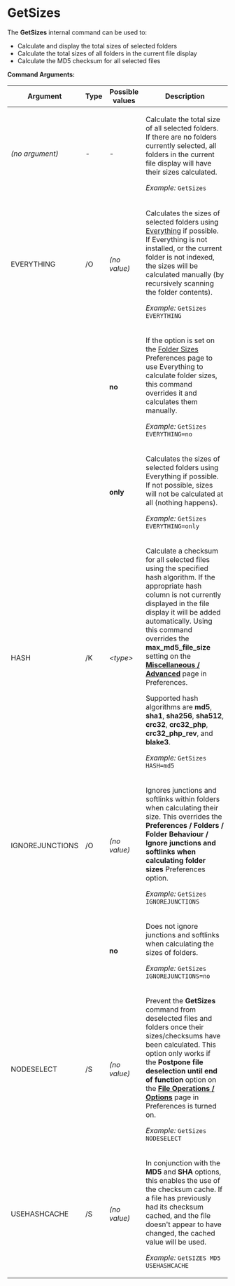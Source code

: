 # GetSizes

The **GetSizes** internal command can be used to:

- Calculate and display the total sizes of selected folders
- Calculate the total sizes of all folders in the current file display
- Calculate the MD5 checksum for all selected files

**Command Arguments:** 

<table>
<thead><tr><th>
Argument</th><th>
Type</th><th>
Possible values</th><th>
Description
</th></tr></thead><tbody><tr><td>

*(no argument)*</td><td>
-</td><td>
-</td><td>

Calculate the total size of all selected folders. If there are no folders currently selected, all folders in the current file display will have their sizes calculated.

*Example:* `GetSizes`
</td></tr><tr><td>
EVERYTHING</td><td>
/O</td><td>

*(no value)*</td><td>

Calculates the sizes of selected folders using [Everything](/Manual/additional_functionality/everything_integration.md) if possible. If Everything is not installed, or the current folder is not indexed, the sizes will be calculated manually (by recursively scanning the folder contents).

*Example:* `GetSizes EVERYTHING`
</td></tr><tr><td>
</td><td>
</td><td>

**no**</td><td>

If the option is set on the [Folder Sizes](/Manual/preferences/preferences_categories/folders/folder_sizes/README.md) Preferences page to use Everything to calculate folder sizes, this command overrides it and calculates them manually.

*Example:* `GetSizes EVERYTHING=no`
</td></tr><tr><td>
</td><td>
</td><td>

**only**</td><td>

Calculates the sizes of selected folders using Everything if possible. If not possible, sizes will not be calculated at all (nothing happens).

*Example:* `GetSizes EVERYTHING=only`
</td></tr><tr><td>
HASH</td><td>
/K</td><td>

*\<type\>*</td><td>

Calculate a checksum for all selected files using the specified hash algorithm. If the appropriate hash column is not currently displayed in the file display it will be added automatically. Using this command overrides the **max_md5_file_size** setting on the **[Miscellaneous / Advanced](/Manual/preferences/preferences_categories/miscellaneous/advanced_options.md)** page in Preferences.

Supported hash algorithms are **md5**, **sha1**, **sha256**, **sha512**, **crc32**, **crc32_php**, **crc32_php_rev**, and **blake3**.

*Example:* `GetSizes HASH=md5`
</td></tr><tr><td>
IGNOREJUNCTIONS</td><td>
/O</td><td>

*(no value)*</td><td>

Ignores junctions and softlinks within folders when calculating their size. This overrides the **Preferences / Folders / Folder Behaviour / Ignore junctions and softlinks when calculating folder sizes** Preferences option.

*Example:* `GetSizes IGNOREJUNCTIONS`
</td></tr><tr><td>
</td><td>
</td><td>

**no**</td><td>

Does not ignore junctions and softlinks when calculating the sizes of folders.

*Example:* `GetSizes IGNOREJUNCTIONS=no`
</td></tr><tr><td>
NODESELECT</td><td>
/S</td><td>

*(no value)*</td><td>

Prevent the **GetSizes** command from deselected files and folders once their sizes/checksums have been calculated. This option only works if the **Postpone file deselection until end of function** option on the **[File Operations / Options](/Manual/preferences/preferences_categories/file_operations/options.md)** page in Preferences is turned on.

*Example:* `GetSizes NODESELECT`
</td></tr><tr><td>
USEHASHCACHE</td><td>
/S</td><td>

*(no value)*</td><td>

In conjunction with the **MD5** and **SHA** options, this enables the use of the checksum cache. If a file has previously had its checksum cached, and the file doesn't appear to have changed, the cached value will be used.

*Example:* `GetSIZES MD5 USEHASHCACHE`
</td></tr></tbody>
</table>

